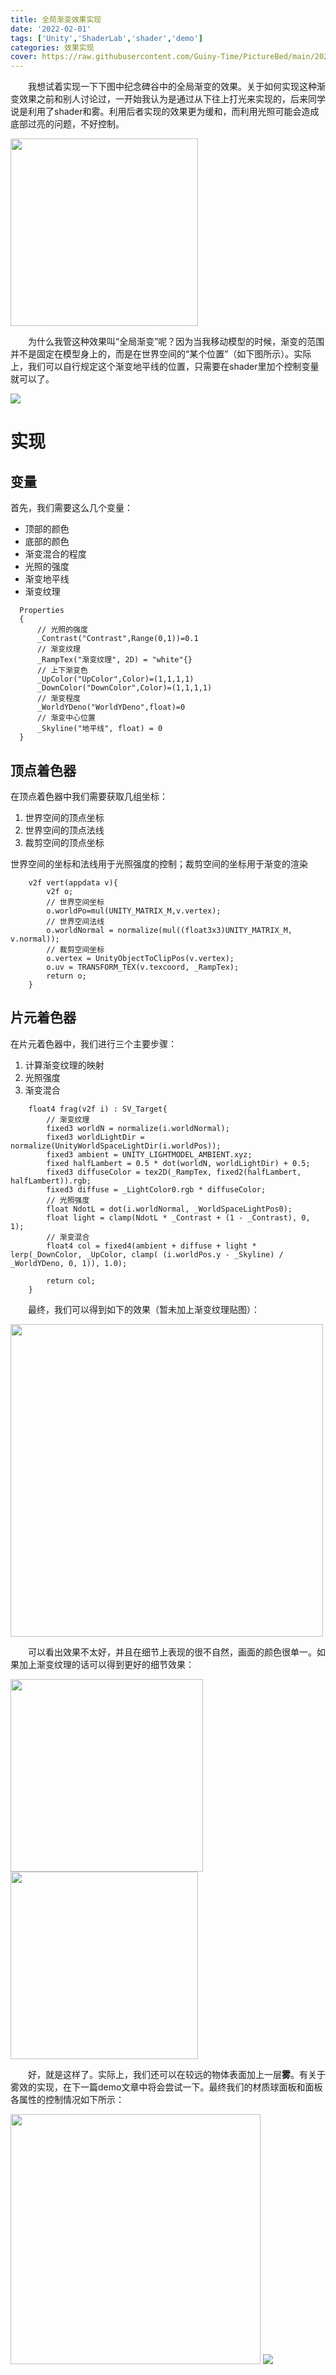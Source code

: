 ```yaml
---
title: 全局渐变效果实现
date: '2022-02-01'
tags: ['Unity','ShaderLab','shader','demo']
categories: 效果实现
cover: https://raw.githubusercontent.com/Guiny-Time/PictureBed/main/20220206014120.png
---
```


&emsp;&emsp;我想试着实现一下下图中纪念碑谷中的全局渐变的效果。关于如何实现这种渐变效果之前和别人讨论过，一开始我认为是通过从下往上打光来实现的，后来同学说是利用了shader和雾。利用后者实现的效果更为缓和，而利用光照可能会造成底部过亮的问题，不好控制。

<img src="https://raw.githubusercontent.com/Guiny-Time/PictureBed/main/20220202030207.png" width=300/>

&emsp;&emsp;为什么我管这种效果叫“全局渐变”呢？因为当我移动模型的时候，渐变的范围并不是固定在模型身上的，而是在世界空间的“某个位置”（如下图所示）。实际上，我们可以自行规定这个渐变地平线的位置，只需要在shader里加个控制变量就可以了。

<img src="https://raw.githubusercontent.com/Guiny-Time/PictureBed/main/%E6%B8%90%E5%8F%98.gif"/>

# 实现
## 变量
首先，我们需要这么几个变量：
- 顶部的颜色
- 底部的颜色
- 渐变混合的程度
- 光照的强度
- 渐变地平线
- 渐变纹理

```ShaderLab
  Properties
  {
      // 光照的强度
      _Contrast("Contrast",Range(0,1))=0.1
      // 渐变纹理
      _RampTex("渐变纹理", 2D) = "white"{}
      // 上下渐变色
      _UpColor("UpColor",Color)=(1,1,1,1)
      _DownColor("DownColor",Color)=(1,1,1,1)
      // 渐变程度
      _WorldYDeno("WorldYDeno",float)=0
      // 渐变中心位置
      _Skyline("地平线", float) = 0
  }
```

## 顶点着色器
在顶点着色器中我们需要获取几组坐标：
1. 世界空间的顶点坐标
2. 世界空间的顶点法线
3. 裁剪空间的顶点坐标

世界空间的坐标和法线用于光照强度的控制；裁剪空间的坐标用于渐变的渲染
```ShaderLab
    v2f vert(appdata v){
        v2f o;
        // 世界空间坐标
        o.worldPo=mul(UNITY_MATRIX_M,v.vertex);
        // 世界空间法线
        o.worldNormal = normalize(mul((float3x3)UNITY_MATRIX_M, v.normal));
        // 裁剪空间坐标
        o.vertex = UnityObjectToClipPos(v.vertex);
        o.uv = TRANSFORM_TEX(v.texcoord, _RampTex);
        return o;
    }
```
## 片元着色器
在片元着色器中，我们进行三个主要步骤：
1. 计算渐变纹理的映射
2. 光照强度
3. 渐变混合
```ShaderLab
    float4 frag(v2f i) : SV_Target{
        // 渐变纹理
        fixed3 worldN = normalize(i.worldNormal);
        fixed3 worldLightDir = normalize(UnityWorldSpaceLightDir(i.worldPos));
        fixed3 ambient = UNITY_LIGHTMODEL_AMBIENT.xyz;
        fixed halfLambert = 0.5 * dot(worldN, worldLightDir) + 0.5;
        fixed3 diffuseColor = tex2D(_RampTex, fixed2(halfLambert, halfLambert)).rgb;
        fixed3 diffuse = _LightColor0.rgb * diffuseColor;
        // 光照强度
        float NdotL = dot(i.worldNormal, _WorldSpaceLightPos0);
        float light = clamp(NdotL * _Contrast + (1 - _Contrast), 0, 1);
        // 渐变混合
        float4 col = fixed4(ambient + diffuse + light * lerp(_DownColor, _UpColor, clamp( (i.worldPos.y - _Skyline) / _WorldYDeno, 0, 1)), 1.0);
        
        return col;
    }
```
&emsp;&emsp;最终，我们可以得到如下的效果（暂未加上渐变纹理贴图）：

<img src="https://raw.githubusercontent.com/Guiny-Time/PictureBed/main/%E6%B8%90%E5%8F%981.gif" width=500/>

&emsp;&emsp;可以看出效果不太好，并且在细节上表现的很不自然，画面的颜色很单一。如果加上渐变纹理的话可以得到更好的细节效果：

<img src="https://raw.githubusercontent.com/Guiny-Time/PictureBed/main/20220205233646.png" width=308/><img src="https://raw.githubusercontent.com/Guiny-Time/PictureBed/main/20220205233913.png" width=300/>

&emsp;&emsp;好，就是这样了。实际上，我们还可以在较远的物体表面加上一层**雾**。有关于雾效的实现，在下一篇demo文章中将会尝试一下。最终我们的材质球面板和面板各属性的控制情况如下所示：

<img src="https://raw.githubusercontent.com/Guiny-Time/PictureBed/main/20220206012239.png" width=400/>
<img src="https://raw.githubusercontent.com/Guiny-Time/PictureBed/main/%E6%B8%90%E5%8F%98%E6%BC%94%E7%A4%BA.gif"/>
